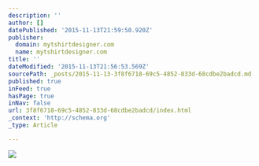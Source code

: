 ```yaml
---
description: ''
author: []
datePublished: '2015-11-13T21:59:50.920Z'
publisher:
  domain: mytshirtdesigner.com
  name: mytshirtdesigner.com
title: ''
dateModified: '2015-11-13T21:56:53.569Z'
sourcePath: _posts/2015-11-13-3f8f6718-69c5-4852-833d-68cdbe2badcd.md
published: true
inFeed: true
hasPage: true
inNav: false
url: 3f8f6718-69c5-4852-833d-68cdbe2badcd/index.html
_context: 'http://schema.org'
_type: Article

---
```

![](http://mytshirtdesigner.com/image/data/logoCYOT.png)